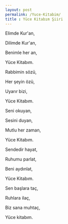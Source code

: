 ```yaml
---
layout: post
permalink: /Yuce-Kitabim/
title : Yüce Kitabım Şiiri
---
```

Elimde Kur'an,

Dilimde Kur'an,

Benimle her an,

Yüce Kitabım.

 

Rabbimin sözü,

Her şeyin özü,

Uyarır bizi,

Yüce Kitabım.

 

Seni okuyan,

Sesini duyan,

Mutlu her zaman,

Yüce Kitabım.

 

Sendedir hayat,

Ruhumu parlat,

Beni aydınlat,

Yüce Kitabım.

 

Sen başlara taç,

Ruhlara ilaç,

Biz sana muhtaç,

Yüce kitabım.

<br>
<br>
<br>